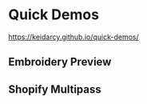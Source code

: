 # Quick Demos

https://keidarcy.github.io/quick-demos/

## Embroidery Preview

## Shopify Multipass
